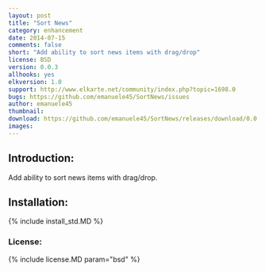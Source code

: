 ```yaml
---
layout: post
title: "Sort News"
category: enhancement
date: 2014-07-15
comments: false
short: "Add ability to sort news items with drag/drop"
license: BSD
version: 0.0.3
allhooks: yes
elkversion: 1.0
support: http://www.elkarte.net/community/index.php?topic=1698.0
bugs: https://github.com/emanuele45/SortNews/issues
author: emanuele45
thumbnail:
download: https://github.com/emanuele45/SortNews/releases/download/0.0.3/SortNews_0-0-3.zip
images:
---
```


## Introduction:
Add ability to sort news items with drag/drop.

## Installation:
{% include install_std.MD %}

### License:
{% include license.MD param="bsd" %}